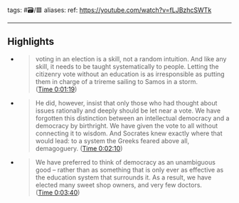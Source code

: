 tags: #🗃/🟥 
aliases: 
ref: 
https://youtube.com/watch?v=fLJBzhcSWTk

---
## Highlights
- > voting in an election is a skill, not a random intuition. And like any skill, it needs to be taught systematically to people. Letting the citizenry vote without an education is as irresponsible as putting them in charge of a trireme sailing to Samos in a storm. ([Time 0:01:19](https://annotate.tv/watch/639b068b2b30e00008df1d1d?annotationId=639b07a1a41af400083358ed))
- > He did, however, insist that only those who had thought about issues rationally and deeply should be let near a vote. We have forgotten this distinction between an intellectual democracy and a democracy by birthright. We have given the vote to all without connecting it to wisdom. And Socrates knew exactly where that would lead: to a system the Greeks feared above all, demagoguery. ([Time 0:02:10](https://annotate.tv/watch/639b068b2b30e00008df1d1d?annotationId=639b07bca41af400083358ee))
- > We have preferred to think of democracy as an unambiguous good – rather than as something that is only ever as effective as the education system that surrounds it. As a result, we have elected many sweet shop owners, and very few doctors. ([Time 0:03:40](https://annotate.tv/watch/639b068b2b30e00008df1d1d?annotationId=639b0806a41af400083358ef))
